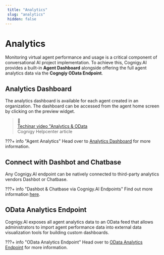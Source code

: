 ```yaml
---
 title: "Analytics" 
 slug: "analytics" 
 hidden: false 
---
```

# Analytics

Monitoring virtual agent performance and usage is a critical component of conversational AI project implementation. To achieve this, Cognigy.AI provides a built-in **Agent Dashboard** alongside offering the full agent analytics data via the **Cogngiy OData Endpoint**.

## Analytics Dashboard
<div class="divider"></div>

The analytics dashboard is available for each agent created in an organization. The dashboard can be accessed from the agent home screen by clicking on the preview widget.

<blockquote class="callout callout_info" theme="📘">
    <span class="callout-icon">📘</span>
    <div class="callout-heading">
      <div class="callout-text">
         <a href="https://support.cognigy.com/hc/en-us/articles/360019467199-Cognigy-Sessions-Analytics-OData" target="_blank" >Techinar video "Analytics & OData</a>
      </div>
      <div class="callout-subtext">
            Cognigy Helpcenter article
      </div>
   </div>
</blockquote>

???+ info "Agent Analytics"
    Head over to [Analytics Dashboard]({{config.site_url}}ai/tools/analytics/agents-analytics/) for more information.

## Connect with Dashbot and Chatbase
<div class="divider"></div>

Any Cognigy.AI endpoint can be natively connected to third-party analytics vendors Dashbot or Chatbase.

???+ info "Dashbot & Chatbase via Cognigy.AI Endpoints"
    Find out more information [here]({{config.site_url}}ai/endpoints/data-protection-and-analytics/#external-analytics-services/).

## OData Analytics Endpoint
<div class="divider"></div>

Cognigy.AI exposes all agent analytics data to an OData feed that allows administrators to import agent performance data into external data visualization tools for building custom dashboards.

???+ info "OData Analytics Endpoint"
    Head over to [OData Analytics Endpoint]({{config.site_url}}ai/tools/analytics/odata-analytics-endpoint/) for more information.